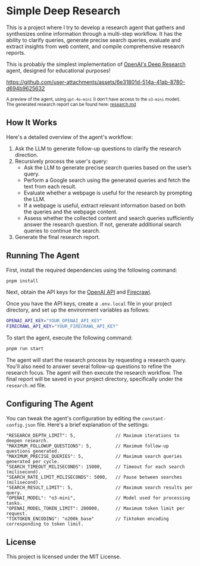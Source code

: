 # Simple De‌ep Research

This is a project where I try to develop a research agent that gathers and synthesizes online information through a multi-step workflow. It has the ability to clarify queries, generate precise search queries, evaluate and extract insights from web content, and compile comprehensive research reports. 

This is probably the simplest implementation of [OpenAI's Deep Research](https://openai.com/index/introducing-deep-research/) agent, designed for educational purposes!

https://github.com/user-attachments/assets/6e31801d-514a-41ab-8780-d694b9625632

<sup>A preview of the agent, using `gpt-4o-mini` (I don't have access to the `o3-mini` model).</sup>
<br><sup>The generated research report can be found here: [research.md](https://github.com/minh-ton/simple-deep-research/blob/main/research.md)</sup>

## How It Works
Here's a detailed overview of the agent's workflow:

1. Ask the LLM to generate follow-up questions to clarify the research direction.
2. Recursively process the user's query:
   - Ask the LLM to generate precise search queries based on the user’s query.
   - Perform a Google search using the generated queries and fetch the text from each result.  
   - Evaluate whether a webpage is useful for the research by prompting the LLM.  
   - If a webpage is useful, extract relevant information based on both the queries and the webpage content.  
   - Assess whether the collected content and search queries sufficiently answer the research question. If not, generate additional search queries to continue the search.  
3. Generate the final research report.

## Running The Agent
First, install the required dependencies using the following command:
```sh
pnpm install
```

Next, obtain the API keys for the [OpenAI API](https://platform.openai.com/docs/overview) and [Firecrawl](https://docs.firecrawl.dev/introduction).

Once you have the API keys, create a `.env.local` file in your project directory, and set up the environment variables as follows:
```sh
OPENAI_API_KEY="YOUR_OPENAI_API_KEY"
FIRECRAWL_API_KEY="YOUR_FIRECRAWL_API_KEY"
```

To start the agent, execute the following command:
```sh
pnpm run start
```

The agent will start the research process by requesting a research query. You'll also need to answer several follow-up questions to refine the research focus. The agent will then execute the research workflow. The final report will be saved in your project directory, specifically under the `research.md` file.

## Configuring The Agent
You can tweak the agent's configuration by editing the `constant-config.json` file. Here's a brief explanation of the settings:
```
"RESEARCH_DEPTH_LIMIT": 5,               // Maximum iterations to deepen research.
"MAXIMUM_FOLLOWUP_QUESTIONS": 5,         // Maximum follow-up questions generated.
"MAXIMUM_PRECISE_QUERIES": 5,            // Maximum search queries generated per cycle.
"SEARCH_TIMEOUT_MILISECONDS": 15000,     // Timeout for each search (milisecond).
"SEARCH_RATE_LIMIT_MILISECONDS": 5000,   // Pause between searches (milisecond).
"SEARCH_RESULT_LIMIT": 5,                // Maximum search results per query.
"OPENAI_MODEL": "o3-mini",               // Model used for processing tasks.
"OPENAI_MODEL_TOKEN_LIMIT": 200000,      // Maximum token limit per request.
"TIKTOKEN_ENCODING": "o200k_base"        // Tiktoken encoding corresponding to token limit.
```

## License
This project is licensed under the MIT License.

